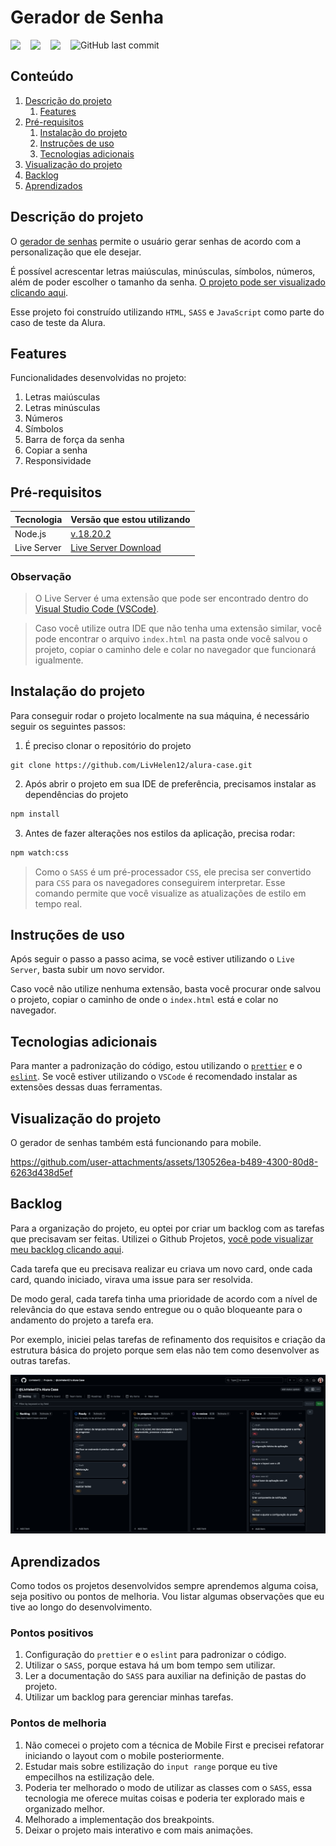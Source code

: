 # Gerador de Senha

<div style="display: flex; gap: 16px; align-items: center">
    <img src="https://img.shields.io/badge/html5-%23E34F26.svg?style=for-the-badge&logo=html5&logoColor=white"/>
    <img src="https://img.shields.io/badge/SASS-hotpink.svg?style=for-the-badge&logo=SASS&logoColor=white"/>
    <img src="https://img.shields.io/badge/javascript-%23323330.svg?style=for-the-badge&logo=javascript&logoColor=%23F7DF1E"/>
   <img alt="GitHub last commit" src="https://img.shields.io/github/last-commit/livhelen12/alura-case.svg">
</div>

## Conteúdo

1. [Descrição do projeto](#descrição-do-projeto)
   1. [Features](#features)
2. [Pré-requisitos](#pré-requisitos)
   1. [Instalação do projeto](#instalação-do-projeto)
   2. [Instruções de uso](#instruções-de-uso)
   3. [Tecnologias adicionais](#tecnologias-adicionais)
3. [Visualização do projeto](#visualização-do-projeto)
4. [Backlog](#backlog)
5. [Aprendizados](#aprendizados)

## Descrição do projeto

O [gerador de senhas](https://alura-case-tau.vercel.app/) permite o usuário gerar senhas de acordo com a personalização que ele desejar.

É possível acrescentar letras maiúsculas, minúsculas, símbolos, números, além de poder escolher o tamanho da senha. [O projeto pode ser visualizado clicando aqui](https://alura-case-tau.vercel.app/).

Esse projeto foi construído utilizando `HTML`, `SASS` e `JavaScript` como parte do caso de teste da Alura.

## Features
Funcionalidades desenvolvidas no projeto: 

1. Letras maiúsculas
2. Letras minúsculas
3. Números
4. Símbolos
5. Barra de força da senha
6. Copiar a senha
7. Responsividade


## Pré-requisitos

| Tecnologia  | Versão que estou utilizando                                                                       |
| ----------- | ------------------------------------------------------------------------------------------------- |
| Node.js     | [v.18.20.2](https://nodejs.org/en/download/package-manager)                                       |
| Live Server | [Live Server Download](https://marketplace.visualstudio.com/items?itemName=ritwickdey.LiveServer) |

### Observação

> O Live Server é uma extensão que pode ser encontrado dentro do [Visual Studio Code (VSCode)](https://code.visualstudio.com/).

> Caso você utilize outra IDE que não tenha uma extensão similar, você pode encontrar o arquivo `index.html` na pasta onde você salvou o projeto, copiar o caminho dele e colar no navegador que funcionará igualmente.

## Instalação do projeto

Para conseguir rodar o projeto localmente na sua máquina, é necessário seguir os seguintes passos:

1. É preciso clonar o repositório do projeto

```git
git clone https://github.com/LivHelen12/alura-case.git
```

2. Após abrir o projeto em sua IDE de preferência, precisamos instalar as dependências do projeto

```bash
npm install
```

3. Antes de fazer alterações nos estilos da aplicação, precisa rodar:

```bash
npm watch:css
```

> Como o `SASS` é um pré-processador `CSS`, ele precisa ser convertido para `CSS` para os navegadores conseguirem interpretar. Esse comando permite que você visualize as atualizações de estilo em tempo real.

## Instruções de uso

Após seguir o passo a passo acima, se você estiver utilizando o `Live Server`, basta subir um novo servidor.

Caso você não utilize nenhuma extensão, basta você procurar onde salvou o projeto, copiar o caminho de onde o `index.html` está e colar no navegador.

## Tecnologias adicionais

Para manter a padronização do código, estou utilizando o [`prettier`](https://marketplace.visualstudio.com/items?itemName=esbenp.prettier-vscode) e o [`eslint`](https://marketplace.visualstudio.com/items?itemName=dbaeumer.vscode-eslint).
Se você estiver utilizando o `VSCode` é recomendado instalar as extensões dessas duas ferramentas.

## Visualização do projeto
O gerador de senhas também está funcionando para mobile.


https://github.com/user-attachments/assets/130526ea-b489-4300-80d8-6263d438d5ef


## Backlog

Para a organização do projeto, eu optei por criar um backlog com as tarefas que precisavam ser feitas. Utilizei o Github Projetos, [você pode visualizar meu backlog clicando aqui](https://github.com/users/LivHelen12/projects/1/views/1).

Cada tarefa que eu precisava realizar eu criava um novo card, onde cada card, quando iniciado, virava uma issue para ser resolvida.

De modo geral, cada tarefa tinha uma prioridade de acordo com a nível de relevância do que estava sendo entregue ou o quão bloqueante para o andamento do projeto a tarefa era.

Por exemplo, iniciei pelas tarefas de refinamento dos requisitos e criação da estrutura básica do projeto porque sem elas não tem como desenvolver as outras tarefas.

![Imagem do Backlog (Ainda em desenvolvimento)](./src/assets/screenshots/01.png)

## Aprendizados

Como todos os projetos desenvolvidos sempre aprendemos alguma coisa, seja positivo ou pontos de melhoria. Vou listar algumas observações que eu tive ao longo do desenvolvimento.

### Pontos positivos

1. Configuração do `prettier` e o `eslint` para padronizar o código.
2. Utilizar o `SASS`, porque estava há um bom tempo sem utilizar.
3. Ler a documentação do `SASS` para auxiliar na definição de pastas do projeto.
4. Utilizar um backlog para gerenciar minhas tarefas.

### Pontos de melhoria

1. Não comecei o projeto com a técnica de Mobile First e precisei refatorar iniciando o layout com o mobile posteriormente.
2. Estudar mais sobre estilização do `input range` porque eu tive empecilhos na estilização dele.
3. Poderia ter melhorado o modo de utilizar as classes com o `SASS`, essa tecnologia me oferece muitas coisas e poderia ter explorado mais e organizado melhor.
4. Melhorado a implementação dos breakpoints.
5. Deixar o projeto mais interativo e com mais animações.
